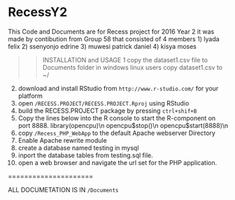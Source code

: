# RecessY2

This Code and Documents are for Recess project for 2016 Year 2
it was made by contibution from Group 58 that consisted of 4 members
      1) lyada felix
      2) ssenyonjo edrine
      3) muwesi patrick daniel
      4) kisya moses
>>INSTALLATION and USAGE
 1 copy the dataset1.csv file to Documents folder in windows
      linux users copy dataset1.csv to ~/
 2. download and install RStudio from `http://www.r-studio.com/` for your platform
 3. open `/RECESS.PROJECT/RECESS.PROJECT.Rproj` using RStudio
 4. build the RECESS.PROJECT package by pressing `ctrl+shif+B`
 5. Copy the lines below into the R console to start the R-component on port 8888. 
      library(opencpu)\n
      opencpu$stop()\n
      opencpu$start(8888)\n
  6. copy `/Recess_PHP_WebApp` to the default Apache webserver Directory
  7. Enable Apache rewrite module
  8. create a database named testing in mysql
  9. inport the database tables from testing.sql file.
  10. open a web browser and navigate the url set for the PHP application.
  
  =====================
  
  ALL DOCUMETATION IS IN `/Documents`
